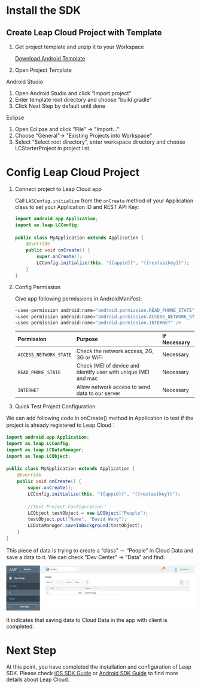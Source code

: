 #	Install the SDK

##	Create Leap Cloud Project with Template

1.	Get project template and unzip it to your Workspace
		
	<a class="download-sdk" href="https://raw.githubusercontent.com/LeapAppServices/LC-SDK-Release/master/Android/v0.6/LCStarterProject.zip">Download Android Template</a>
	
2.	Open Project Template

Android Studio 

1.  Open Android Studio and click “Import project”
2. 	Enter template root directory and choose “build.gradle”
3. 	Click Next Step by default until done

Eclipse
	
1.	Open Eclipse and click "File" -> "Import..." 
2. 	Choose "General"-> "Existing Projects into Workspace"
3. 	Select “Select root directory”, enter workspace directory and choose LCStarterProject in project list.
	
#	Config Leap Cloud Project

1. Connect project to Leap Cloud app
	
	Call `LASConfig.initialize` from the `onCreate` method of your Application class to set your Application ID and REST API Key:
	
	```java
	import android.app.Application;
	import as.leap.LCConfig;

	public class MyApplication extends Application {
	    @Override
	    public void onCreate() {
	        super.onCreate();
	        LCConfig.initialize(this, "{{appid}}", "{{restapikey}}");
	    }
	}
	```
	
2. Config Permission
 
 	Give app following permissions in AndroidManifest:

	
	```java
	<uses-permission android:name="android.permission.READ_PHONE_STATE" />
   	<uses-permission android:name="android.permission.ACCESS_NETWORK_STATE" />
   	<uses-permission android:name="android.permission.INTERNET" />
    ```
	
	Permission|Purpose|If Necessary
	---|---|---
	`ACCESS_NETWORK_STATE`|		Check the network access, 2G, 3G or WiFi| Necessary
	`READ_PHONE_STATE`| 	Check IMEI of device and identify user with unique IMEI and mac| Necessary
	`INTERNET`| 	Allow network access to send data to our server| Necessary
	
3. Quick Test Project Configuration
 
 We can add following code in onCreate() method in Application to test if the project is already registered to Leap Cloud：

```java
import android.app.Application;
import as.leap.LCConfig;
import as.leap.LCDataManager;
import as.leap.LCObject;

public class MyApplication extends Application {
    @Override
    public void onCreate() {
        super.onCreate();
        LCConfig.initialize(this, "{{appid}}", "{{restapikey}}");
        
        //Test Project Configuration：
        LCObject testObject = new LCObject("People");
        testObject.put("Name", "David Wang");
        LCDataManager.saveInBackground(testObject);
    }
}
```

This piece of data is trying to create a “class” － “People” in Cloud Data and save a data to it. We can check "Dev Center" -> "Data" and find:

![imgSDKQSTestAddObj](../../../images/imgSDKQSTestAddObj.png)

It indicates that saving data to Cloud Data in the app with client is completed. 

# Next Step
At this point, you have completed the installation and configuration of Leap SDK. Please check [iOS SDK Guide](LC_DOCS_GUIDE_LINK_PLACEHOLDER_IOS) or [Android SDK Guide](LC_DOCS_GUIDE_LINK_PLACEHOLDER_ANDROID) to find more details about Leap Cloud.